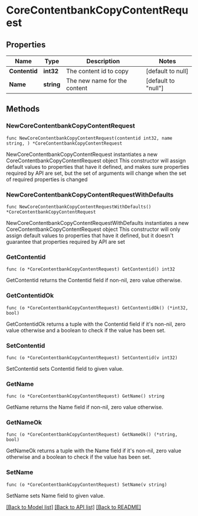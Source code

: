 # CoreContentbankCopyContentRequest

## Properties

Name | Type | Description | Notes
------------ | ------------- | ------------- | -------------
**Contentid** | **int32** | The content id to copy | [default to null]
**Name** | **string** | The new name for the content | [default to "null"]

## Methods

### NewCoreContentbankCopyContentRequest

`func NewCoreContentbankCopyContentRequest(contentid int32, name string, ) *CoreContentbankCopyContentRequest`

NewCoreContentbankCopyContentRequest instantiates a new CoreContentbankCopyContentRequest object
This constructor will assign default values to properties that have it defined,
and makes sure properties required by API are set, but the set of arguments
will change when the set of required properties is changed

### NewCoreContentbankCopyContentRequestWithDefaults

`func NewCoreContentbankCopyContentRequestWithDefaults() *CoreContentbankCopyContentRequest`

NewCoreContentbankCopyContentRequestWithDefaults instantiates a new CoreContentbankCopyContentRequest object
This constructor will only assign default values to properties that have it defined,
but it doesn't guarantee that properties required by API are set

### GetContentid

`func (o *CoreContentbankCopyContentRequest) GetContentid() int32`

GetContentid returns the Contentid field if non-nil, zero value otherwise.

### GetContentidOk

`func (o *CoreContentbankCopyContentRequest) GetContentidOk() (*int32, bool)`

GetContentidOk returns a tuple with the Contentid field if it's non-nil, zero value otherwise
and a boolean to check if the value has been set.

### SetContentid

`func (o *CoreContentbankCopyContentRequest) SetContentid(v int32)`

SetContentid sets Contentid field to given value.


### GetName

`func (o *CoreContentbankCopyContentRequest) GetName() string`

GetName returns the Name field if non-nil, zero value otherwise.

### GetNameOk

`func (o *CoreContentbankCopyContentRequest) GetNameOk() (*string, bool)`

GetNameOk returns a tuple with the Name field if it's non-nil, zero value otherwise
and a boolean to check if the value has been set.

### SetName

`func (o *CoreContentbankCopyContentRequest) SetName(v string)`

SetName sets Name field to given value.



[[Back to Model list]](../README.md#documentation-for-models) [[Back to API list]](../README.md#documentation-for-api-endpoints) [[Back to README]](../README.md)


